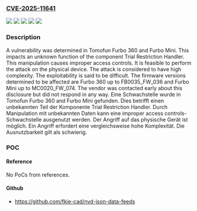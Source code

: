 ### [CVE-2025-11641](https://cve.mitre.org/cgi-bin/cvename.cgi?name=CVE-2025-11641)
![](https://img.shields.io/static/v1?label=Product&message=Furbo%20360&color=blue)
![](https://img.shields.io/static/v1?label=Product&message=Furbo%20Mini&color=blue)
![](https://img.shields.io/static/v1?label=Version&message=n%2Fa%20&color=brightgreen)
![](https://img.shields.io/static/v1?label=Vulnerability&message=Improper%20Access%20Controls&color=brightgreen)
![](https://img.shields.io/static/v1?label=Vulnerability&message=Incorrect%20Privilege%20Assignment&color=brightgreen)

### Description

A vulnerability was determined in Tomofun Furbo 360 and Furbo Mini. This impacts an unknown function of the component Trial Restriction Handler. This manipulation causes improper access controls. It is feasible to perform the attack on the physical device. The attack is considered to have high complexity. The exploitability is said to be difficult. The firmware versions determined to be affected are Furbo 360 up to FB0035_FW_036 and Furbo Mini up to MC0020_FW_074. The vendor was contacted early about this disclosure but did not respond in any way.
Eine Schwachstelle wurde in Tomofun Furbo 360 and Furbo Mini gefunden. Dies betrifft einen unbekannten Teil der Komponente Trial Restriction Handler. Durch Manipulation mit unbekannten Daten kann eine improper access controls-Schwachstelle ausgenutzt werden. Der Angriff auf das physische Gerät ist möglich. Ein Angriff erfordert eine vergleichsweise hohe Komplexität. Die Ausnutzbarkeit gilt als schwierig.

### POC

#### Reference
No PoCs from references.

#### Github
- https://github.com/fkie-cad/nvd-json-data-feeds

